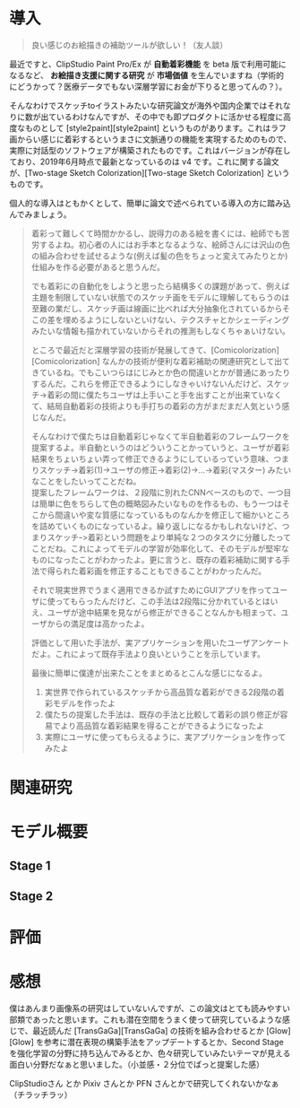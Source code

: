

# 導入

> 良い感じのお絵描きの補助ツールが欲しい！（友人談）  

最近ですと、ClipStudio Paint Pro/Ex が **自動着彩機能** を beta 版で利用可能になるなど、 **お絵描き支援に関する研究** が **市場価値** を生んでいますね（学術的にどうかって？医療データでもない深層学習にお金が下りると思ってんの？）。  

そんなわけでスケッチtoイラストみたいな研究論文が海外や国内企業ではそれなりに数が出ているわけなんですが、その中でも即プロダクトに活かせる程度に高度なものとして [style2paint][style2paint] というものがあります。これはラフ画からい感じに着彩するというまさに文脈通りの機能を実現するためのもので、実際に対話型のソフトウェアが構築されたものです。これはバージョンが存在しており、2019年6月時点で最新となっているのは v4 です。これに関する論文が、[Two-stage Sketch Colorization][Two-stage Sketch Colorization] というものです。  

個人的な導入はともかくとして、簡単に論文で述べられている導入の方に踏み込んでみましょう。  

> 着彩って難しくて時間かかるし、説得力のある絵を書くには、絵師でも苦労するよね。初心者の人にはお手本となるような、絵師さんには沢山の色の組み合わせを試せるような(例えば髪の色をちょっと変えてみたりとか)仕組みを作る必要があると思うんだ。  
> 
> でも着彩にの自動化をしようと思ったら結構多くの課題があって、例えば主題を制限していない状態でのスケッチ画をモデルに理解してもらうのは至難の業だし、スケッチ画は線画に比べれば大分抽象化されているからそこの差を埋めるようにしないといけない、テクスチャとかシェーディングみたいな情報も描かれていないからそれの推測もしなくちゃぁいけない。  
> 
> ところで最近だと深層学習の技術が発展してきて、[Comicolorization][Comicolorization] なんかの技術が便利な着彩補助の関連研究として出てきているね。でもこいつらはにじみとか色の間違いとかが普通にあったりするんだ。これらを修正できるようにしなきゃいけないんだけど、スケッチ->着彩の間に僕たちユーザは上手いこと手を出すことが出来ていなくて、結局自動着彩の技術よりも手打ちの着彩の方がまだまだ人気という感じなんだ。  
> 
> そんなわけで僕たちは自動着彩じゃなくて半自動着彩のフレームワークを提案するよ。半自動というのはどういうことかっていうと、ユーザが着彩結果をちょいちょい弄って修正できるようにしているっていう意味、つまりスケッチ->着彩(1)->ユーザの修正->着彩(2)->&#x2026;->着彩(マスター) みたいなことをしたいってことだね。  
> 提案したフレームワークは、２段階に別れたCNNベースのもので、一つ目は簡単に色をちらして色の概略図みたいなものを作るもの、もう一つはそこから間違いや変な質感になっているものなんかを修正して細かいところを詰めていくものになっているよ。繰り返しになるかもしれないけど、つまりスケッチｰ>着彩という問題をより単純な２つのタスクに分離したってことだね。これによってモデルの学習が効率化して、そのモデルが堅牢なものになったことがわかったよ。更に言うと、既存の着彩補助に関する手法で得られた着彩画を修正することもできることがわかったんだ。  
> 
> それで現実世界でうまく適用できるか試すためにGUIアプリを作ってユーザに使ってもらったんだけど、この手法は2段階に分かれているとはいえ、ユーザが途中結果を見ながら修正ができることなんかも相まって、ユーザからの満足度は高かったよ。  
> 
> 評価として用いた手法が、実アプリケーションを用いたユーザアンケートだよ。これによって既存手法より良いということを示しています。  
> 
> 最後に簡単に僕達が出来たことをまとめるとこんな感じになるよ。  
> 
> 1.  実世界で作られているスケッチから高品質な着彩ができる2段階の着彩モデルを作ったよ
> 2.  僕たちの提案した手法は、既存の手法と比較して着彩の誤り修正が容易でより高品質な着彩結果を得ることができるようになったよ
> 3.  実際にユーザに使ってもらえるように、実アプリケーションを作ってみたよ


# 関連研究


# モデル概要


## Stage 1


## Stage 2


# 評価


# 感想

僕はあんまり画像系の研究はしていないんですが、この論文はとても読みやすい部類であったと思います。これも潜在空間をうまく使って研究しているような感じで、最近読んだ [TransGaGa][TransGaGa] の技術を組み合わせるとか [Glow][Glow] を参考に潜在表現の構築手法をアップデートするとか、Second Stage を強化学習の分野に持ち込んでみるとか、色々研究していみたいテーマが見える面白い分野だなぁと思いました。（小並感・２分位でぱっと提案した感）  

ClipStudioさん とか Pixiv さんとか PFN さんとかで研究してくれないかなぁ（チラッチラッ）  

